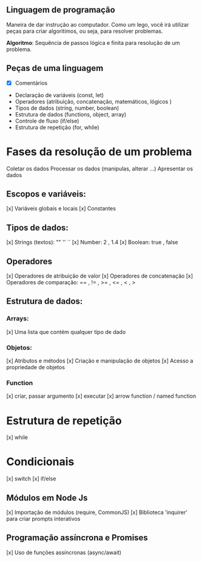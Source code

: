 ##  Linguagem de programação 

Maneira de dar instrução ao computador.
Como um lego, você irá utilizar peças para criar algoritimos, ou seja, para resolver problemas.

 **Algoritmo**: Sequência de passos lógica e finita para resolução de um problema.

 ## Peças de uma linguagem

 - [x] Comentários
 - Declaração de variáveis (const, let)
 - Operadores (atribuição, concatenação, matemáticos, lógicos )
 - Tipos de dados (string, number, boolean)
 - Estrutura de dados (functions, object, array)
 - Controle de fluxo (if/else)
 - Estrutura de repetição (for, while)

#  Fases da resolução de um problema

Coletar os dados
Processar os dados (manipulas, alterar ...)
Apresentar os dados


##  Escopos e variáveis:

[x] Variáveis globais e locais
[x] Constantes

##  Tipos de dados: 
[x] Strings (textos): "" '' ``
[x] Number: 2 , 1.4
[x] Boolean: true , false


##  Operadores 

[x] Operadores de atribuição de valor
[x] Operadores de concatenação
[x] Operadores de comparação: == , != ,  >= , <= , < , >


##  Estrutura de dados: 

###  Arrays:

[x] Uma lista que contém qualquer tipo de dado

###  Objetos: 

[x] Atributos e métodos
[x] Criação e manipulação de objetos
[x] Acesso a propriedade de objetos

### Function 

[x] criar, passar argumento
[x] executar 
[x] arrow function / named function

#   Estrutura de repetição

[x] while

#  Condicionais 

[x] switch
[x] if/else

##   Módulos em Node Js

[x] Importação de módulos (require, CommonJS)
[x] Biblioteca 'inquirer' para criar prompts interativos

## Programação assíncrona e Promises

[x] Uso de funções assíncronas (async/await)
